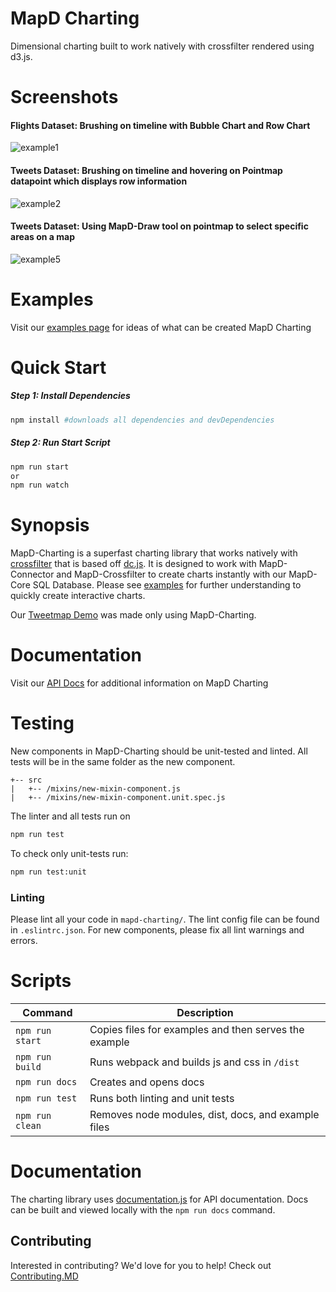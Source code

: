 # MapD Charting

Dimensional charting built to work natively with crossfilter rendered using d3.js.

# Screenshots

#### Flights Dataset: Brushing on timeline with Bubble Chart and Row Chart

![example1](https://cloud.githubusercontent.com/assets/2932405/25641647/1acce1f2-2f4a-11e7-87d4-a4e80cb262f5.gif)

#### Tweets Dataset: Brushing on timeline and hovering on Pointmap datapoint which displays row information

![example2](https://user-images.githubusercontent.com/4845281/28191946-21bb7ec0-67e8-11e7-855e-8922939d1241.gif)

#### Tweets Dataset: Using MapD-Draw tool on pointmap to select specific areas on a map

![example5](https://user-images.githubusercontent.com/4845281/28191947-21bd2ad6-67e8-11e7-9c8d-a5ddcd0f07fc.gif)

# Examples

Visit our [examples page](https://omnisci.github.io/mapd-charting/example/) for ideas of what can be created MapD Charting

# Quick Start

##### Step 1: Install Dependencies

```bash
npm install #downloads all dependencies and devDependencies
```

##### Step 2: Run Start Script
```bash
npm run start
or
npm run watch
```

# Synopsis

MapD-Charting is a superfast charting library that works natively with [crossfilter](https://github.com/square/crossfilter) that is based off [dc.js](https://github.com/dc-js/dc.js).  It is designed to work with MapD-Connector and MapD-Crossfilter to create charts instantly with our MapD-Core SQL Database.  Please see [examples](#examples) for further understanding to quickly create interactive charts.

Our [Tweetmap Demo](https://www.mapd.com/demos/tweetmap/) was made only using MapD-Charting.

# Documentation

Visit our [API Docs](http://mapd.github.io/mapd-charting/docs/) for additional information on MapD Charting

# Testing

New components in MapD-Charting should be unit-tested and linted.  All tests will be in the same folder as the new component.

```
+-- src
|   +-- /mixins/new-mixin-component.js
|   +-- /mixins/new-mixin-component.unit.spec.js
```

The linter and all tests run on
```bash
npm run test
```

To check only unit-tests run:
```bash
npm run test:unit
```

### Linting

Please lint all your code in `mapd-charting/`. The lint config file can be found in `.eslintrc.json`.  For new components, please fix all lint warnings and errors.

# Scripts

| Command        | Description  |
--- | ---
`npm run start` | Copies files for examples and then serves the example
`npm run build` | Runs webpack and builds js and css in `/dist`
`npm run docs` | Creates and opens docs
`npm run test` | Runs both linting and unit tests
`npm run clean` | Removes node modules, dist, docs, and example files

# Documentation
The charting library uses [documentation.js](https://github.com/documentationjs/documentation) for API documentation. Docs can be built and viewed locally with the `npm run docs` command.

## Contributing

Interested in contributing? We'd love for you to help! Check out [Contributing.MD](.github/CONTRIBUTING.md)

